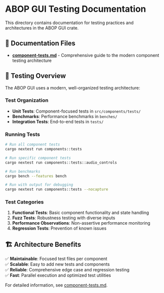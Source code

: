 # ABOP GUI Testing Documentation

This directory contains documentation for testing practices and architectures in the ABOP GUI crate.

## 📁 Documentation Files

- **[component-tests.md](./component-tests.md)** - Comprehensive guide to the modern component testing architecture

## 🧪 Testing Overview

The ABOP GUI uses a modern, well-organized testing architecture:

### Test Organization
- **Unit Tests**: Component-focused tests in `src/components/tests/`
- **Benchmarks**: Performance benchmarks in `benches/`
- **Integration Tests**: End-to-end tests in `tests/`

### Running Tests

```bash
# Run all component tests
cargo nextest run components::tests

# Run specific component tests
cargo nextest run components::tests::audio_controls

# Run benchmarks
cargo bench --features bench

# Run with output for debugging
cargo nextest run components::tests --nocapture
```

### Test Categories

1. **Functional Tests**: Basic component functionality and state handling
2. **Fuzz Tests**: Robustness testing with diverse inputs
3. **Performance Observations**: Non-assertive performance monitoring
4. **Regression Tests**: Prevention of known issues

## 🏗️ Architecture Benefits

✅ **Maintainable**: Focused test files per component  
✅ **Scalable**: Easy to add new tests and components  
✅ **Reliable**: Comprehensive edge case and regression testing  
✅ **Fast**: Parallel execution and optimized test utilities  

For detailed information, see [component-tests.md](./component-tests.md).